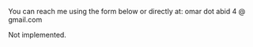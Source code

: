 
You can reach me using the form below or directly at: omar dot abid 4 @ gmail.com

Not implemented.




